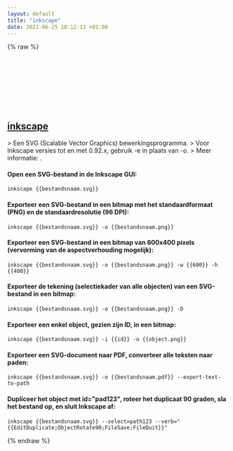 ```yaml
---
layout: default
title: "inkscape"
date: 2021-06-25 18:12:13 +02:00
---
```

{% raw %}
<h2 id="inkscape">
  <a href="/nl/common/inkscape.html">inkscape</a> <a href="#inkscape"><svg class="icon">
    <use href="/assets/images/unicode_sprite.svg#link" />
  </svg></a>
</h2>
> Een SVG (Scalable Vector Graphics) bewerkingsprogramma.
> Voor Inkscape versies tot en met 0.92.x, gebruik -e in plaats van -o.
> Meer informatie: <https://inkscape.org>.

#### Open een SVG-bestand in de Inkscape GUI:
```shell
inkscape {{bestandsnaam.svg}}
```
#### Exporteer een SVG-bestand in een bitmap met het standaardformaat (PNG) en de standaardresolutie (96 DPI):
```shell
inkscape {{bestandsnaam.svg}} -o {{bestandsnaam.png}}
```
#### Exporteer een SVG-bestand in een bitmap van 600x400 pixels (vervorming van de aspectverhouding mogelijk):
```shell
inkscape {{bestandsnaam.svg}} -o {{bestandsnaam.png}} -w {{600}} -h {{400}}
```
#### Exporteer de tekening (selectiekader van alle objecten) van een SVG-bestand in een bitmap:
```shell
inkscape {{bestandsnaam.svg}} -o {{bestandsnaam.png}} -D
```
#### Exporteer een enkel object, gezien zijn ID, in een bitmap:
```shell
inkscape {{bestandsnaam.svg}} -i {{id}} -o {{object.png}}
```
#### Exporteer een SVG-document naar PDF, converteer alle teksten naar paden:
```shell
inkscape {{bestandsnaam.svg}} -o {{bestandsnaam.pdf}} --export-text-to-path
```
#### Dupliceer het object met id="pad123", roteer het duplicaat 90 graden, sla het bestand op, en sluit Inkscape af:
```shell
inkscape {{bestandsnaam.svg}} --select=path123 --verb="{{EditDuplicate;ObjectRotate90;FileSave;FileQuit}}"
```
{% endraw %}